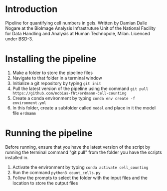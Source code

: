 # Introduction

Pipeline for quantifying cell numbers in gels.
Written by Damian Dalle Nogare at the BioImage Analysis Infrastruture Unit of the National Facility for Data Handling and Analysis at Human Technopole, Milan. Licenced under BSD-3.

# Installing the pipeline

1. Make a folder to store the pipeline files
2. Navigate to that folder in a terminal window
3. Initialize a git repository by typing `git init`
4. Pull the latest version of the pipeline using the command `git pull https://github.com/nobias-fht/erdmann-cell-counting`
5. Create a conda environment by typing `conda env create -f environment.yml`
6. In this folder, create a subfolder called `model` and place in it the model file `erdmamm`

# Running the pipeline

Before running, ensure that you have the latest version of the script by running the terminal command "git pull" from the folder you have the scripts installed in.

1. Activate the environment by typing `conda activate cell_counting`
2. Run the command `python3 count_cells.py`
3. Follow the prompts to select the folder with the input files and the location to store the output files



